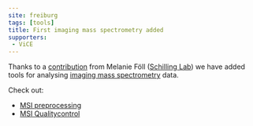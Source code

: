 ```yaml
---
site: freiburg
tags: [tools]
title: First imaging mass spectrometry added
supporters:
 - ViCE
---
```


Thanks to a [contribution](https://github.com/galaxyproteomics/tools-galaxyp/pull/216) from Melanie Föll ([Schilling Lab](https://www.mol-med.uni-freiburg.de/mom-en/schilling)) we have added tools for analysing
[imaging mass spectrometry](https://en.wikipedia.org/wiki/MALDI_imaging) data.

Check out:

 * <a target="_top" href="https://galaxy.uni-freiburg.de/tool_runner?tool_id=toolshed.g2.bx.psu.edu%2Frepos%2Fgalaxyp%2Fmsi_preprocessing%2Fmass_spectrometry_imaging_preprocessing%2F1.7.0">MSI preprocessing</a>
 * <a target="_top" href="https://galaxy.uni-freiburg.de/tool_runner?tool_id=toolshed.g2.bx.psu.edu%2Frepos%2Fgalaxyp%2Fmsi_qualitycontrol%2Fmass_spectrometry_imaging_qc%2F1.7.0">MSI Qualitycontrol</a>
